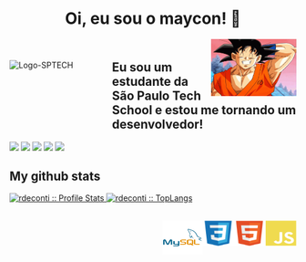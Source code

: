 
<header>
<h1> Oi, eu sou o maycon! 👋 </h1>
 <img align="right" height="100" width="150"
 src="https://github.com/Maycon-Nogueira/Maycon-Nogueira/blob/main/goku-songoku.gif">
</header>


<img align="left" height="120" width="180" alt="Logo-SPTECH" src="https://www.sptech.school/assets/images/logos/sptech_logo_1.png">
 <h2> Eu sou um estudante da São Paulo Tech School e estou me tornando um desenvolvedor! </h2>


  <div> 
  <a href="https://www.instagram.com/nogmaycon" target="_blank"><img src="https://img.shields.io/badge/-Instagram-%23E4405F?style=for-the-badge&logo=instagram&logoColor=white" target="_blank"></a>
 <a href="https://discord.gg/wagxzStdcR](https://discord.com/channels/@maycu" target="_blank"><img src="https://img.shields.io/badge/Discord-7289DA?style=for-the-badge&logo=discord&logoColor=white" target="_blank"></a> 
  <a href = "mailto:contatomaycon.nogueira@sptech.school"><img src="https://img.shields.io/badge/Gmail-D14836?style=for-the-badge&logo=gmail&logoColor=white" target="_blank"></a>
  <a href="https://www.linkedin.com/in/maycon-nogueira-92a2251a2/" target="_blank"><img src="https://img.shields.io/badge/-LinkedIn-%230077B5?style=for-the-badge&logo=linkedin&logoColor=white" target="_blank"></a>
  <a href="https://open.spotify.com/user/21rgvne7z3vxtza4zytmfjmoa" target="_blank"><img src="https://img.shields.io/badge/Spotify-1ED760?style=for-the-badge&logo=spotify&logoColor=white" target=_blank"></a>
  </div>
  
  ##

<div>
 
  ## My github stats
  
<p>
  <a href="https://github.com/Maycon-Nogueira">
    <img width="400px" src="https://github-readme-stats.vercel.app/api?username=Maycon-Nogueira&show_icons=true&theme=omni" alt="rdeconti :: Profile Stats" />
    <img width="400px" src="https://github-readme-stats.vercel.app/api/top-langs/?username=Maycon-Nogueira&langs_count=6&theme=omni&layout=compact" alt="rdeconti :: TopLangs" />
 </a>
</p>
</div>
 
<div style="display: inline_block"><br>
   <img align="right" alt="Maycon-Js" height="45" width="55"    
   src="https://raw.githubusercontent.com/devicons/devicon/master/icons/javascript/javascript-plain.svg">
   <img align="right" alt="Maycon-HTML" height="45" width="55"    
   src="https://raw.githubusercontent.com/devicons/devicon/master/icons/html5/html5-original.svg">
   <img align="right" alt="Maycon-CSS" height="45" width="55" 
   src="https://raw.githubusercontent.com/devicons/devicon/master/icons/css3/css3-original.svg">
   <img align="right" alt="Maycon-MYSQL" height="60" width="70" src="https://github.com/devicons/devicon/blob/master/icons/mysql/mysql-original-wordmark.svg?short_path=3546d99">
</div>


